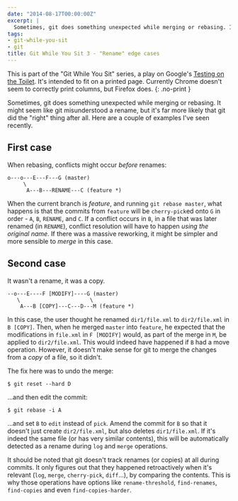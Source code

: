 ```yaml
---
date: "2014-08-17T00:00:00Z"
excerpt: |
  Sometimes, git does something unexpected while merging or rebasing. It might seem like git misunderstood a rename, but it's far more likely that git did the "right" thing after all.
tags:
- git-while-you-sit
- git
title: Git While You Sit 3 - "Rename" edge cases
---
```


This is part of the "Git While You Sit" series, a play on Google's [Testing on the Toilet](http://googletesting.blogspot.co.il/2007/01/introducing-testing-on-toilet.html). It's intended to fit on a printed page. Currently Chrome doesn't seem to correctly print columns, but Firefox does.
{: .no-print }

Sometimes, git does something unexpected while merging or rebasing. It might seem like git misunderstood a rename, but it's far more likely that git did the "right" thing after all. Here are a couple of examples I've seen recently.

First case
----------

When rebasing, conflicts might occur *before* renames:

```text
o---o---E---F---G (master)
     \
      A---B---RENAME---C (feature *)
```

When the current branch is *feature*, and running `git rebase master`, what happens is that the commits from `feature` will be `cherry-pick`ed onto `G` in order - `A`, `B`, `RENAME`, and `C`. If a conflict occurs in `B`, in a file that was later renamed (in `RENAME`), conflict resolution will have to happen *using the original name*. If there was a massive reworking, it might be simpler and more sensible to *merge* in this case.

Second case
-----------

It wasn't a rename, it was a copy.

```text
--o---E----F [MODIFY]----G (master)
   \                      \
    A---B [COPY]---C---D---M (feature *)
```

In this case, the user thought he renamed `dir1/file.xml` to `dir2/file.xml` in `B [COPY]`. Then, when he merged `master` into `feature`, he expected that the modifications in `file.xml` in `F [MODIFY]` would, as part of the merge in `M`, be applied to `dir2/file.xml`. This would indeed have happened if `B` had a move operation. However, it doesn't make sense for git to merge the changes from a *copy* of a file, so it didn't.

The fix here was to undo the merge:

```console
$ git reset --hard D
```

...and then edit the commit:

```console
$ git rebase -i A
```

...and set `B` to `edit` instead of `pick`. Amend the commit for `B` so that it doesn't just create `dir2/file.xml`, but also deletes `dir1/file.xml`. If it's indeed the same file (or has very similar contents), this will be automatically detected as a rename during `log` and `merge` operations.

It should be noted that git doesn't track renames (or copies) at all during commits. It only figures out that they happened retroactively when it's relevant (`log`, `merge`, `cherry-pick`, `diff`...), by comparing the contents. This is why those operations have options like `rename-threshold`, `find-renames`, `find-copies` and even `find-copies-harder`.
